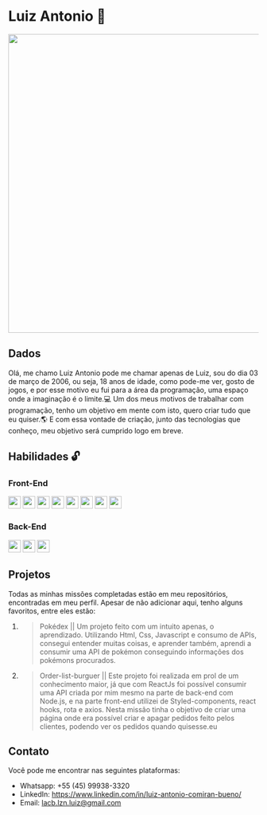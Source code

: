 # Luiz Antonio 👋

<img src="https://camo.githubusercontent.com/fd24666d481d141131b13ead828b97d337f8cfbfa0034c93a95d9c8375209c83/68747470733a2f2f692e70696e696d672e636f6d2f6f726967696e616c732f36382f61652f62662f36386165626634633731626431643630393066383732333732373262303165352e676966" height="600px" width="1000px"/>

## Dados 
Olá, me chamo Luiz Antonio pode me chamar apenas de Luiz, sou do dia 03 de março de 2006, ou seja, 18 anos de idade, como pode-me ver, gosto de jogos, e por esse motivo eu fui para a área da programação, uma espaço onde a imaginação é o limite.💻
Um dos meus motivos de trabalhar com programação, tenho um objetivo em mente com isto, quero criar tudo que eu quiser.🌎
E com essa vontade de criação, junto das tecnologias que conheço, meu objetivo será cumprido logo em breve.

## Habilidades 🔓

  ### **Front-End**
  
  <img src="https://img.shields.io/badge/HTML-239120?style=for-the-badge&logo=html5&logoColor=white" height="25" /> 
  <img src="https://img.shields.io/badge/CSS-239120?&style=for-the-badge&logo=css3&logoColor=white" height="25" />
  <img src="https://img.shields.io/badge/JavaScript-239120?style=for-the-badge&logo=javascript&logoColor=white" height="25" />
  <img src="https://img.shields.io/badge/react-%2320232a.svg?style=for-the-badge&logo=react&logoColor=%2361DAFB" height="25"/>
  <img src="https://img.shields.io/badge/styled--components-DB7093?style=for-the-badge&logo=styled-components&logoColor=white" height="25"/>
  <img src="https://img.shields.io/badge/yarn-%232C8EBB.svg?style=for-the-badge&logo=yarn&logoColor=white" height="25"/>
  <img src="https://img.shields.io/badge/React_Router-CA4245?style=for-the-badge&logo=react-router&logoColor=white" height="25"/>
  <img src="https://img.shields.io/badge/React%20Hook%20Form-%23EC5990.svg?style=for-the-badge&logo=reacthookform&logoColor=white" height="25"/>
    
  ### **Back-End**
  
  <img src="https://img.shields.io/badge/express.js-%23404d59.svg?style=for-the-badge&logo=express&logoColor=%2361DAFB" height="25"/>
  <img src="https://img.shields.io/badge/node.js-6DA55F?style=for-the-badge&logo=node.js&logoColor=white" height="25"/>
  <img src="https://img.shields.io/badge/NPM-%23CB3837.svg?style=for-the-badge&logo=npm&logoColor=white" height="25"/>

## Projetos
 Todas as minhas missões completadas estão em meu repositórios, encontradas em meu perfil. Apesar de não adicionar aqui, tenho alguns favoritos, entre eles estão:

1. >Pokédex || Um projeto feito com um intuito apenas, o aprendizado.
Utilizando Html, Css, Javascript e consumo de APIs, consegui entender muitas coisas, e aprender também, aprendi a consumir uma API de pokémon conseguindo informações dos pokémons procurados.

2. >Order-list-burguer || Este projeto foi realizada em prol de um conhecimento maior, já que com ReactJs foi possível consumir uma API criada por mim mesmo na parte de back-end com Node.js, e na parte front-end utilizei de Styled-components, react hooks, rota e axios. Nesta missão tinha o objetivo de criar uma página onde era possível criar e apagar pedidos feito pelos clientes, podendo ver os pedidos quando quisesse.eu

## Contato
Você pode me encontrar nas seguintes plataformas:

- Whatsapp: +55 (45) 99938-3320
- LinkedIn: <a>https://www.linkedin.com/in/luiz-antonio-comiran-bueno/</a>
- Email: lacb.lzn.luiz@gmail.com
